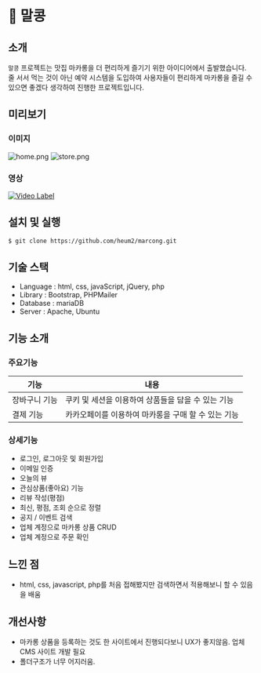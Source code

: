 # 🍪 말콩
## 소개
`말콩` 프로젝트는 맛집 마카롱을 더 편리하게 즐기기 위한 아이디어에서 출발했습니다.  
줄 서서 먹는 것이 아닌 예약 시스템을 도입하여 사용자들이 편리하게 마카롱을 즐길 수 있으면 좋겠다 생각하여 진행한 프로젝트입니다.

## 미리보기
### 이미지
![home.png](https://github.com/heum2/marcong/blob/master/public/home.png?raw=true)
![store.png](https://github.com/heum2/marcong/blob/master/public/store.png?raw=true)
### 영상
[![Video Label](http://img.youtube.com/vi/6TP2qYogsdY/0.jpg)](https://youtu.be/6TP2qYogsdY)

## 설치 및 실행
```bash
$ git clone https://github.com/heum2/marcong.git
```

## 기술 스택
- Language : html, css, javaScript, jQuery, php
- Library : Bootstrap, PHPMailer
- Database : mariaDB
- Server : Apache, Ubuntu

## 기능 소개
### 주요기능
|기능|내용|
|---|-----|
|장바구니 기능|쿠키 및 세션을 이용하여 상품들을 담을 수 있는 기능|
|결제 기능|카카오페이를 이용하여 마카롱을 구매 할 수 있는 기능| 

### 상세기능
- 로그인, 로그아웃 및 회원가입
- 이메일 인증
- 오늘의 뷰
- 관심상품(좋아요) 기능
- 리뷰 작성(평점)
- 최신, 평점, 조회 순으로 정렬
- 공지 / 이벤트 검색
- 업체 계정으로 마카롱 상품 CRUD
- 업체 계정으로 주문 확인

## 느낀 점
- html, css, javascript, php를 처음 접해봤지만 검색하면서 적용해보니 할 수 있음을 배움

## 개선사항
- 마카롱 상품을 등록하는 것도 한 사이트에서 진행되다보니 UX가 좋지않음. 업체 CMS 사이트 개발 필요
- 폴더구조가 너무 어지러움.
